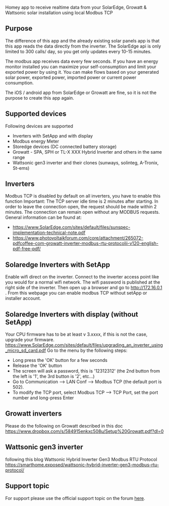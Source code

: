 Homey app to receive realtime data from your SolarEdge, Growatt & Wattsonic solar installation using local Modbus TCP

## Purpose
The difference of this app and the already existing solar panels app is that this app reads the data directly from the inverter.
The SolarEdge api is only limited to 300 calls/ day, so you get only updates every 10-15 minutes.

The modbus app receives data every few seconds.
If you have an energy monitor installed you can maximize your self-consumption and limit your exported power by using it. You can make flows based on your generated solar power, exported power, imported power or current power consumption.

The iOS / android app from SolarEdge or Growatt are fine, so it is not the purpose to create this app again.

## Supported devices
Following devices are supported
- Inverters with SetApp and with display
- Modbus energy Meter
- Storedge devices (DC connected battery storage)
- Growatt - SPA, SPH or TL-X XXX Hybrid Inverter and others in the same range
- Wattsonic gen3 inverter and their clones (sunways, solinteg, A-Tronix, St-ems)

## Inverters
Modbus TCP is disabled by default on all inverters, you have to enable this function
Important: The TCP server idle time is 2 minutes after starting. In order to leave the connection open, the request should be made
within 2 minutes. The connection can remain open without any MODBUS requests.
General information can be found at:
- https://www.SolarEdge.com/sites/default/files/sunspec-implementation-technical-note.pdf
- https://www.photovoltaikforum.com/core/attachment/265072-pdfcoffee-com-growatt-inverter-modbus-rtu-protocolii-v120-english-pdf-free-pdf/

## Solaredge Inverters with SetApp
Enable wifi direct on the inverter. Connect to the inverter access point like you would for a normal wifi network. The wifi password is published at the right side of the inverter. Then open up a browser and go to http://172.16.0.1 . From this webpage you can enable modbus TCP without setApp or installer account.

## Solaredge Inverters with display (without SetApp)
Your CPU firmware has to be at least v 3.xxxx, if this is not the case, upgrade your firmware.
https://www.SolarEdge.com/sites/default/files/upgrading_an_inverter_using_micro_sd_card.pdf
Go to the menu by the following steps:
- Long press the 'OK' button for a few seconds
- Release the 'OK' button
- The screen will ask a password, this is '12312312' (the 2nd button from the left is '1', the 3rd button is '2', etc...)
- Go to Communication --> LAN Conf --> Modbus TCP (the default port is 502).
- To modify the TCP port, select Modbus TCP --> TCP Port, set the port number and long-press Enter

## Growatt inverters
Please do the following on Growatt described in this doc https://www.dropbox.com/s/584915enkxc508u/Setup%20Growatt.pdf?dl=0

## Wattsonic gen3 inverter
following this blog Wattsonic Hybrid Inverter Gen3 Modbus RTU Protocol https://smarthome.exposed/wattsonic-hybrid-inverter-gen3-modbus-rtu-protocol/

## Support topic
For support please use the official support topic on the forum [here](https://community.athom.com/t/app-SolarEdge/45487).
